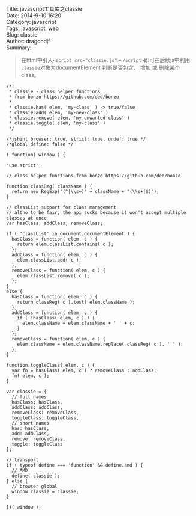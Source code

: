 Title: javascript工具库之classie  
Date: 2014-9-10 16:20  
Category: javascript  
Tags: javascript, web  
Slug: classie   
Author: dragondjf  
Summary:   


>在html中引入``<script src="classie.js"></script>``即可在后续js中利用``classie``对象为documentElement 判断是否包含、 增加 或 删除某个class。

    /*!
     * classie - class helper functions
     * from bonzo https://github.com/ded/bonzo
     * 
     * classie.has( elem, 'my-class' ) -> true/false
     * classie.add( elem, 'my-new-class' )
     * classie.remove( elem, 'my-unwanted-class' )
     * classie.toggle( elem, 'my-class' )
     */

    /*jshint browser: true, strict: true, undef: true */
    /*global define: false */

    ( function( window ) {

    'use strict';

    // class helper functions from bonzo https://github.com/ded/bonzo

    function classReg( className ) {
      return new RegExp("(^|\\s+)" + className + "(\\s+|$)");
    }

    // classList support for class management
    // altho to be fair, the api sucks because it won't accept multiple classes at once
    var hasClass, addClass, removeClass;

    if ( 'classList' in document.documentElement ) {
      hasClass = function( elem, c ) {
        return elem.classList.contains( c );
      };
      addClass = function( elem, c ) {
        elem.classList.add( c );
      };
      removeClass = function( elem, c ) {
        elem.classList.remove( c );
      };
    }
    else {
      hasClass = function( elem, c ) {
        return classReg( c ).test( elem.className );
      };
      addClass = function( elem, c ) {
        if ( !hasClass( elem, c ) ) {
          elem.className = elem.className + ' ' + c;
        }
      };
      removeClass = function( elem, c ) {
        elem.className = elem.className.replace( classReg( c ), ' ' );
      };
    }

    function toggleClass( elem, c ) {
      var fn = hasClass( elem, c ) ? removeClass : addClass;
      fn( elem, c );
    }

    var classie = {
      // full names
      hasClass: hasClass,
      addClass: addClass,
      removeClass: removeClass,
      toggleClass: toggleClass,
      // short names
      has: hasClass,
      add: addClass,
      remove: removeClass,
      toggle: toggleClass
    };

    // transport
    if ( typeof define === 'function' && define.amd ) {
      // AMD
      define( classie );
    } else {
      // browser global
      window.classie = classie;
    }

    })( window );



